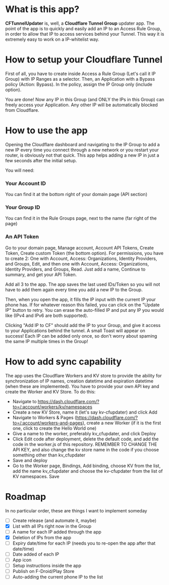 # What is this app?

**CFTunnelUpdater** is, well, a **Cloudflare Tunnel Group** updater app. The point of the app is to quickly and easily add an IP to an Access Rule Group, in order to allow that IP to access services behind your Tunnel. This way it is extremely easy to work on a IP-whitelist way.

# How to setup your Cloudflare Tunnel
First of all, you have to create inside Access a Rule Group (Let's call it IP Group) with IP Ranges as a selector. 
Then, an Application with a Bypass policy (Action: Bypass). 
In the policy, assign the IP Group only (include option). 

You are done! Now any IP in this Group (and ONLY the IPs in this Group) can freely access your Application. Any other IP will be automatically blocked from Cloudflare.

# How to use the app
Opening the Cloudflare dashboard and navigating to the IP Group to add a new IP every time you connect through a new network or you restart your router, is obviously not that quick. This app helps adding a new IP in just a few seconds after the initial setup.

You will need:

### Your Account ID
You can find it at the bottom right of your domain page (API section)
### Your Group ID 
You can find it in the Rule Groups page, next to the name (far right of the page)
### An API Token
Go to your domain page, Manage account, Account API Tokens, Create Token, Create custom Token (the bottom option).
For permissions, you have to create 2: One with Account, Access: Organizations, Identity Providers, and Groups, Edit, and then one with Account, Access: Organizations, Identity Providers, and Groups, Read. Just add a name, Continue to summary, and get your API Token.

Add all 3 to the app. The app saves the last used IDs/Token so you will not have to add them again every time you add a new IP to the Group.

Then, when you open the app, it fills the IP input with the current IP your phone has. If for whatever reason this failed, you can click on the "Update IP" button to retry. You can erase the auto-filled IP and put any IP you would like (IPv4 and IPv6 are both supported).

Clicking "Add IP to CF" should add the IP to your Group, and give it access to your Applications behind the tunnel. A small Toast will appear on success! Each IP can be added only once, so don't worry about spaming the same IP multiple times in the Group!

# How to add sync capability
The app uses the Cloudflare Workers and KV store to provide the ability for synchronization of IP names, creation datetime and expiration datetime (when these are implemented).
You have to provide your own API key and create the Worker and KV Store. To do this:

- Navigate to https://dash.cloudflare.com/?to=/:account/workers/kv/namespaces
- Create a new KV Store, name it (let's say kv-cfupdater) and click Add
- Navigate to Workers & Pages (https://dash.cloudflare.com/?to=/:account/workers-and-pages), create a new Worker (if it is the first one, click to create the Hello World one)
- Give a name to the worker, preferably kv_cfupdater, and click Deploy
- Click Edit code after deployment, delete the default code, and add the code in the worker.js of this repository. REMEMBER TO CHANGE THE API KEY, and also change the kv store name in the code if you choose something other than kv_cfupdater
- Save and deploy
- Go to the Worker page, Bindings, Add binding, choose KV from the list, add the name kv_cfupdater and choose the kv-cfupdater from the list of KV namespaces. Save



# Roadmap
In no particular order, these are things I want to implement someday
- [ ] Create release (and automate it, maybe)
- [x] List with all IPs right now in the Group
- [ ] A name for each IP added through the app
- [x] Deletion of IPs from the app
- [ ] Expiry date/time for each IP (needs you to re-open the app after that date/time)
- [ ] Date added of each IP
- [ ] App icon
- [ ] Setup instructions inside the app
- [ ] Publish on F-Droid/Play Store
- [ ] Auto-adding the current phone IP to the list